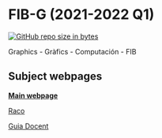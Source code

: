 # FIB-G (2021-2022 Q1)
[![GitHub repo size in bytes](https://img.shields.io/github/repo-size/latorware/FIB-G.svg)](https://github.com/latorware/FIB-A)

Graphics - Gràfics - Computación - FIB

## Subject webpages

**[Main webpage](https://sites.google.com/upc.edu/grafics-fib/inici)**

[Raco](https://raco.fib.upc.edu/home/assignatura?espai=270022)

[Guia Docent](https://www.fib.upc.edu/ca/estudis/graus/grau-en-enginyeria-informatica/pla-destudis/assignatures/G)
